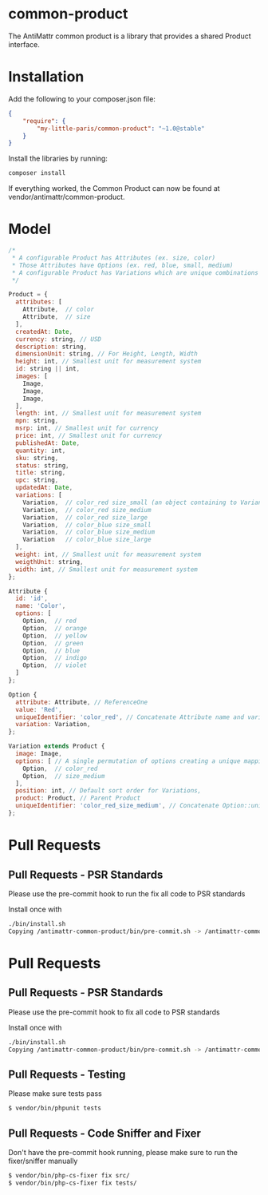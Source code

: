 common-product
==============

The AntiMattr common product is a library that provides a shared Product interface.

Installation
============

Add the following to your composer.json file:

```json
{
    "require": {
        "my-little-paris/common-product": "~1.0@stable"
    }
}
```

Install the libraries by running:

```bash
composer install
```

If everything worked, the Common Product can now be found at vendor/antimattr/common-product.

Model
=====

```javascript
/* 
 * A configurable Product has Attributes (ex. size, color)
 * Those Attributes have Options (ex. red, blue, small, medium)
 * A configurable Product has Variations which are unique combinations of Options. 
 */

Product = {
  attributes: [
    Attribute,  // color
    Attribute,  // size
  ],
  createdAt: Date,
  currency: string, // USD
  description: string,
  dimensionUnit: string, // For Height, Length, Width
  height: int, // Smallest unit for measurement system
  id: string || int,
  images: [
    Image,
    Image,
    Image,
  ],
  length: int, // Smallest unit for measurement system
  mpn: string,  
  msrp: int, // Smallest unit for currency
  price: int, // Smallest unit for currency
  publishedAt: Date,
  quantity: int,
  sku: string,
  status: string,
  title: string,
  upc: string,  
  updatedAt: Date,  
  variations: [
    Variation,  // color_red size_small (an object containing to Variants, one for color red and one for size medium)
    Variation,  // color_red size_medium
    Variation,  // color_red size_large
    Variation,  // color_blue size_small
    Variation,  // color_blue size_medium
    Variation   // color_blue size_large
  ],
  weight: int, // Smallest unit for measurement system
  weigthUnit: string,
  width: int, // Smallest unit for measurement system
};

Attribute {
  id: 'id',
  name: 'Color',
  options: [  
    Option,  // red
    Option,  // orange
    Option,  // yellow
    Option,  // green
    Option,  // blue
    Option,  // indigo
    Option,  // violet
  ]  
};

Option {
  attribute: Attribute, // ReferenceOne
  value: 'Red', 
  uniqueIdentifier: 'color_red', // Concatenate Attribute name and variant value. This ensures there can be only one "red".
  variation: Variation,
};

Variation extends Product {
  image: Image,
  options: [ // A single permutation of options creating a unique mapping of options
    Option,  // color_red
    Option,  // size_medium
  ],
  position: int, // Default sort order for Variations,
  product: Product, // Parent Product
  uniqueIdentifier: 'color_red_size_medium', // Concatenate Option::uniqueIdentifier  
};
```

Pull Requests
=============

Pull Requests - PSR Standards
-----------------------------

Please use the pre-commit hook to run the fix all code to PSR standards

Install once with

```bash
./bin/install.sh 
Copying /antimattr-common-product/bin/pre-commit.sh -> /antimattr-common-product/bin/../.git/hooks/pre-commit
```

Pull Requests
=============

Pull Requests - PSR Standards
-----------------------------

Please use the pre-commit hook to fix all code to PSR standards

Install once with

```bash
./bin/install.sh 
Copying /antimattr-common-product/bin/pre-commit.sh -> /antimattr-common-product/bin/../.git/hooks/pre-commit
```

Pull Requests - Testing
-----------------------

Please make sure tests pass

```bash
$ vendor/bin/phpunit tests
```

Pull Requests - Code Sniffer and Fixer
--------------------------------------

Don't have the pre-commit hook running, please make sure to run the fixer/sniffer manually

```bash
$ vendor/bin/php-cs-fixer fix src/
$ vendor/bin/php-cs-fixer fix tests/
```
